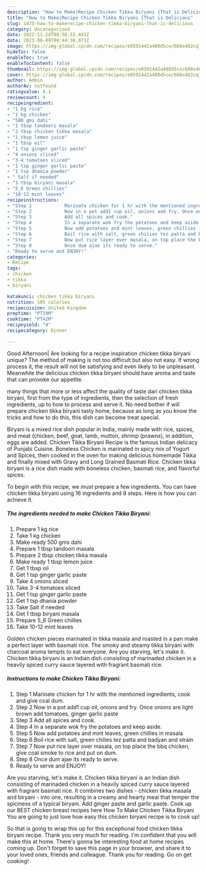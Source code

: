 ```yaml
---
description: "How to Make|Recipe Chicken Tikka Biryani {That is Delicious"
title: "How to Make|Recipe Chicken Tikka Biryani {That is Delicious"
slug: 1475-how-to-makerecipe-chicken-tikka-biryani-that-is-delicious
category: Uncategorized
date: 2022-11-24T08:56:53.441Z
date: 2023-08-09T08:44:38.071Z
image: https://img-global.cpcdn.com/recipes/e8591442a480d5ce/680x482cq70/chicken-tikka-biryani-recipe-main-photo.jpg
hideToc: false
enableToc: true
enableTocContent: false
thumbnail: https://img-global.cpcdn.com/recipes/e8591442a480d5ce/680x482cq70/chicken-tikka-biryani-recipe-main-photo.jpg
cover: https://img-global.cpcdn.com/recipes/e8591442a480d5ce/680x482cq70/chicken-tikka-biryani-recipe-main-photo.jpg
author: Admin
authorAv: notfound
ratingvalue: 4.1
reviewcount: 4
recipeingredient:
- "1 kg rice"
- "1 kg chicken"
- "500 gms dahi"
- "1 tbsp tandoori masala"
- "2 tbsp chicken tikka masala"
- "1 tbsp lemon juice"
- "1 tbsp oil"
- "1 tsp ginger garlic paste"
- "4 onions sliced"
- "3-4 tomatoes sliced"
- "1 tsp ginger garlic paste"
- "1 tsp dhania powder"
- " Salt if needed"
- "1 tbsp biryani masala"
- "5_6 Green chillies"
- "10-12 mint leaves"
recipeinstructions:
- "Step 1            Marinate chicken for 1 hr with the mentioned ingredients, cook and give coal dum."
- "Step 2            Now in a pot add1 cup oil, onions and fry. Once onions are light brown add tomatoes, ginger garlic paste"
- "Step 3            Add all spices and cook."
- "Step 4            In a separate wok fry the potatoes and keep aside."
- "Step 5            Now add potatoes and mint leaves, green chillies in masala"
- "Step 6            Boil rice with salt, green chilies tez patta and badyan and strain"
- "Step 7            Now put rice layer over masala, on top place the bbq chicken, give coal smoke to rice and put on dum."
- "Step 8            Once dum ajae its ready to serve."
- "Ready to serve and ENJOY!"
categories:
- Recipe
tags:
- chicken
- tikka
- biryani

katakunci: chicken tikka biryani 
nutrition: 105 calories
recipecuisine: United Kingdom
preptime: "PT19M"
cooktime: "PT42M"
recipeyield: "4"
recipecategory: Dinner

---
```



Good Afternoon| Are looking for a recipe inspiration chicken tikka biryani unique? The method of making is not too difficult but also not easy. If wrong process it, the result will not be satisfying and even likely to be unpleasant. Meanwhile the delicious chicken tikka biryani should have aroma and taste that can provoke our appetite.






many things that more or less affect the quality of taste dari chicken tikka biryani, first from the type of ingredients, then the selection of fresh ingredients, up to how to process and serve it. No need bother if will prepare chicken tikka biryani tasty home, because as long as you know the tricks and how to do this, this dish can become treat  special.


Biryani is a mixed rice dish popular in India, mainly made with rice, spices, and meat (chicken, beef, goat, lamb, mutton, shrimp (prawns), in addition, eggs are added. Chicken Tikka Biryani Recipe is the famous Indian delicacy of Punjabi Cuisine. Boneless Chicken is marinated in spicy mix of Yogurt and Spices, then cooked in the oven for making delicious homemade Tikka and finally mixed with Gravy and Long Grained Basmati Rice. Chicken tikka biryani is a rice dish made with boneless chicken, basmati rice, and flavorful spices.


To begin with this recipe, we must prepare a few ingredients. You can have chicken tikka biryani using 16 ingredients and 8 steps. Here is how you can achieve it.

<!--inarticleads1-->

##### The ingredients needed to make Chicken Tikka Biryani:

1. Prepare 1 kg rice
1. Take 1 kg chicken
1. Make ready 500 gms dahi
1. Prepare 1 tbsp tandoori masala
1. Prepare 2 tbsp chicken tikka masala
1. Make ready 1 tbsp lemon juice
1. Get 1 tbsp oil
1. Get 1 tsp ginger garlic paste
1. Take 4 onions sliced
1. Take 3-4 tomatoes sliced
1. Get 1 tsp ginger garlic paste
1. Get 1 tsp dhania powder
1. Take  Salt if needed
1. Get 1 tbsp biryani masala
1. Prepare 5_6 Green chillies
1. Take 10-12 mint leaves


Golden chicken pieces marinated in tikka masala and roasted in a pan make a perfect layer with basmati rice. The smoky and steamy tikka biryani with charcoal aroma tempts to eat everyone. Are you starving, let&#39;s make it. Chicken tikka biryani is an Indian dish consisting of marinaded chicken in a heavily spiced curry sauce layered with fragrant basmati rice. 

<!--inarticleads2-->

##### Instructions to make Chicken Tikka Biryani:

1. Step 1            Marinate chicken for 1 hr with the mentioned ingredients, cook and give coal dum.
1. Step 2            Now in a pot add1 cup oil, onions and fry. Once onions are light brown add tomatoes, ginger garlic paste
1. Step 3            Add all spices and cook.
1. Step 4            In a separate wok fry the potatoes and keep aside.
1. Step 5            Now add potatoes and mint leaves, green chillies in masala
1. Step 6            Boil rice with salt, green chilies tez patta and badyan and strain
1. Step 7            Now put rice layer over masala, on top place the bbq chicken, give coal smoke to rice and put on dum.
1. Step 8            Once dum ajae its ready to serve.
1. Ready to serve and ENJOY!

Are you starving, let&#39;s make it. Chicken tikka biryani is an Indian dish consisting of marinaded chicken in a heavily spiced curry sauce layered with fragrant basmati rice. It combines two dishes - chicken tikka masala and biryani - into one, resulting in a creamy and hearty meal that temper the spiciness of a typical biryani. Add ginger paste and garlic paste. Cook up our BEST chicken breast recipes here How To Make Chicken Tikka Biryani You are going to just love how easy this chicken biryani recipe is to cook up! 

So that is going to wrap this up for this exceptional food chicken tikka biryani recipe. Thank you very much for reading. I'm confident that you will make this at home. There's gonna be interesting food at home recipes coming up. Don't forget to save this page in your browser, and share it to your loved ones, friends and colleague. Thank you for reading. Go on get cooking!
